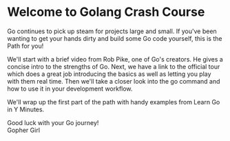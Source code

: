 # Welcome to Golang Crash Course

Go continues to pick up steam for projects large and small. If you've been wanting to get your hands dirty and build some Go code yourself, this is the Path for you!

We'll start with a brief video from Rob Pike, one of Go's creators. He gives a concise intro to the strengths of Go. Next, we have a link to the official tour which does a great job introducing the basics as well as letting you play with them real time. Then we'll take a closer look into the go command and how to use it in your development workflow.

We'll wrap up the first part of the path with handy examples from Learn Go in Y Minutes.

Good luck with your Go journey!  
Gopher Girl

